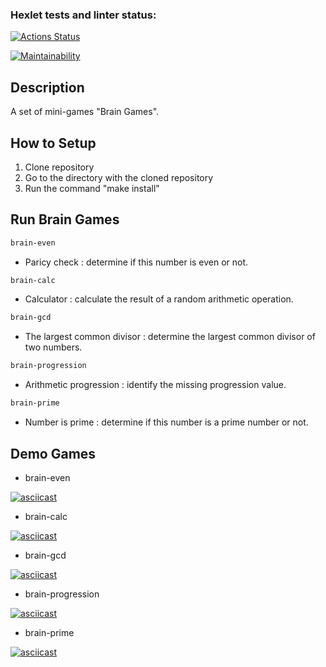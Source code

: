### Hexlet tests and linter status:
[![Actions Status](https://github.com/DarkN3ro/frontend-project-44/actions/workflows/hexlet-check.yml/badge.svg)](https://github.com/DarkN3ro/frontend-project-44/actions)

[![Maintainability](https://api.codeclimate.com/v1/badges/3d70b94e89ecbac1c670/maintainability)](https://codeclimate.com/github/DarkN3ro/frontend-project-44/maintainability)

## Description

A set of mini-games "Brain Games".

## How to Setup

1. Clone repository
2. Go to the directory with the cloned repository
3. Run the command "make install"

## Run Brain Games

```bash
brain-even
```
- Paricy check : determine if this number is even or not.
```bash
brain-calc
```
- Calculator : calculate the result of a random arithmetic operation.
```bash
brain-gcd
```
- The largest common divisor : determine the largest common divisor of two numbers.
```bash
brain-progression
```
- Arithmetic progression : identify the missing progression value.
```bash
brain-prime
```
- Number is prime : determine if this number is a prime number or not.

## Demo Games
- brain-even

[![asciicast](https://asciinema.org/a/TOXHmZe1e3y7VZnN9qyRLAcOY.svg)](https://asciinema.org/a/TOXHmZe1e3y7VZnN9qyRLAcOY)

- brain-calc

[![asciicast](https://asciinema.org/a/31wrc87CEMsE97XhJmqkQ3mMH.svg)](https://asciinema.org/a/31wrc87CEMsE97XhJmqkQ3mMH)

- brain-gcd

[![asciicast](https://asciinema.org/a/Z83slaCTnMeDjfCwq0xgGpQvj.svg)](https://asciinema.org/a/Z83slaCTnMeDjfCwq0xgGpQvj)

- brain-progression

[![asciicast](https://asciinema.org/a/sT8A2NGP7KILHt4eXKXdWKk7C.svg)](https://asciinema.org/a/sT8A2NGP7KILHt4eXKXdWKk7C)

- brain-prime

[![asciicast](https://asciinema.org/a/NsghExav8ShKy7LUdFLWeQ7OA.svg)](https://asciinema.org/a/NsghExav8ShKy7LUdFLWeQ7OA)
